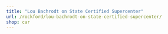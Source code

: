 ```yaml
---
title: "Lou Bachrodt on State Certified Supercenter"
url: /rockford/lou-bachrodt-on-state-certified-supercenter/
shop: car
---
```

